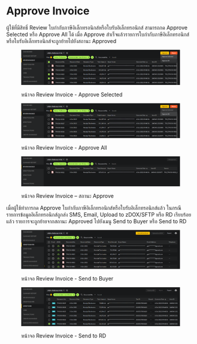 # Approve Invoice

ผู้ใช้ที่มีสิทธิ์ Review ใบกำกับภาษีอิเล็กทรอนิกส์หรือใบรับอิเล็กทรอนิกส์ สามารถกด Approve Selected หรือ Approve All ได้ เมื่อ Approve สำเร็จแล้วรายการใบกำกับภาษีอิเล็กทรอนิกส์หรือใบรับอิเล็กทรอนิกส์จะถูกย้ายไปยังสถานะ Approved

<figure><img src="../../.gitbook/assets/image (121).png" alt=""><figcaption><p>หน้าจอ Review Invoice - Approve Selected</p></figcaption></figure>

<figure><img src="../../.gitbook/assets/image (112).png" alt=""><figcaption><p>หน้าจอ Review Invoice - Approve All</p></figcaption></figure>

<figure><img src="../../.gitbook/assets/image (162).png" alt=""><figcaption><p>หน้าจอ Review Invoice – สถานะ Approve</p></figcaption></figure>

เมื่อผู้ใช้ทำการกด Approve ใบกำกับภาษีอิเล็กทรอนิกส์หรือใบรับอิเล็กทรอนิกส์แล้ว ในกรณีรายการข้อมูลอิเล็กทรอนิกส์ถูกส่ง SMS, Email, Upload to zDOX/SFTP หรือ RD เรียบร้อยแล้ว รายการจะถูกย้ายจากสถานะ Approved ไปยังเมนู Send to Buyer หรือ Send to RD

<figure><img src="../../.gitbook/assets/image (185).png" alt=""><figcaption><p>หน้าจอ Review Invoice - Send to Buyer</p></figcaption></figure>

<figure><img src="../../.gitbook/assets/image (196).png" alt=""><figcaption><p>หน้าจอ Review Invoice - Send to RD</p></figcaption></figure>

